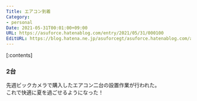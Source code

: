 ```yaml
---
Title: エアコン到着
Category:
- personal
Date: 2021-05-31T00:01:00+09:00
URL: https://asuforce.hatenablog.com/entry/2021/05/31/000100
EditURL: https://blog.hatena.ne.jp/asuforcegt/asuforce.hatenablog.com/atom/entry/26006613770176887
---
```


[:contents]

### 2台

先週ビックカメラで購入したエアコン二台の設置作業が行われた。  
これで快適に夏を過ごせるようになった！


